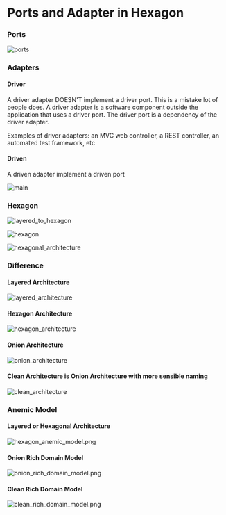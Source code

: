 # Ports and Adapter in Hexagon

### Ports

![ports](images/ports.png)


### Adapters

#### Driver

A driver adapter DOESN'T implement a driver port. This is a mistake 
lot of people does. A driver adapter is a software component outside 
the application that uses a driver port. The driver port is a dependency
of the driver adapter. 

Examples of driver adapters: an MVC web controller, a REST controller, 
an automated test framework, etc

#### Driven

A driven adapter implement a driven port


![main](images/main.gif)

### Hexagon

![layered_to_hexagon](images/layered_to_hexagon.png)

![hexagon](images/hexagon.png)

![hexagonal_architecture](images/hexagonal_architecture.png)

### Difference

#### Layered Architecture

![layered_architecture](images/layered.png)

#### Hexagon Architecture

![hexagon_architecture](images/v_hexagon.png)

#### Onion Architecture

![onion_architecture](images/onion.png)

#### Clean Architecture is Onion Architecture with more sensible naming

![clean_architecture](images/clean.png)


### Anemic Model

#### Layered or Hexagonal Architecture

![hexagon_anemic_model.png](images/hexagon_anemic_model.png)

#### Onion Rich Domain Model

![onion_rich_domain_model.png](images/onion_rich_domain_model.png)

#### Clean Rich Domain Model

![clean_rich_domain_model.png](images/clean_rich_domain_model.png)
